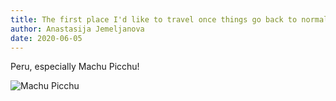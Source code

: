 ```yaml
---
title: The first place I'd like to travel once things go back to normal...
author: Anastasija Jemeljanova
date: 2020-06-05
---
```


Peru, especially Machu Picchu!

![Machu Picchu](https://cdn.kimkim.com/files/a/article_images/images/ee517c019de006f527fa03275b554cfa81842d2e/big-bade1562a5f995cfe7c47cfd18157471.jpg)
